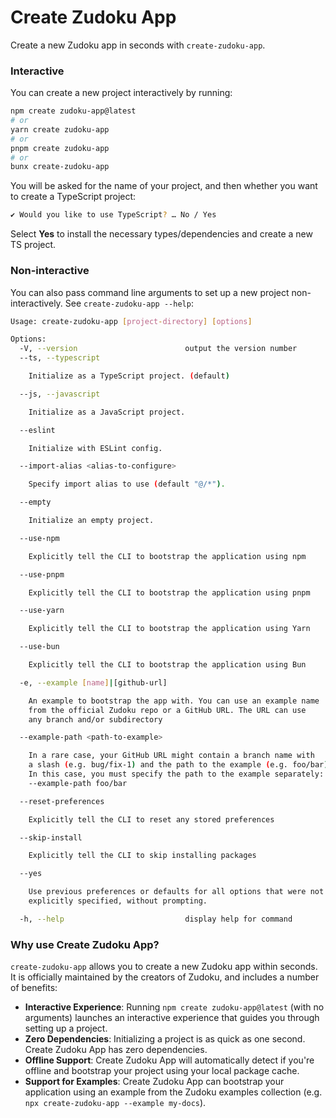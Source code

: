 # Create Zudoku App

Create a new Zudoku app in seconds with `create-zudoku-app`.

### Interactive

You can create a new project interactively by running:

```bash
npm create zudoku-app@latest
# or
yarn create zudoku-app
# or
pnpm create zudoku-app
# or
bunx create-zudoku-app
```

You will be asked for the name of your project, and then whether you want to
create a TypeScript project:

```bash
✔ Would you like to use TypeScript? … No / Yes
```

Select **Yes** to install the necessary types/dependencies and create a new TS project.

### Non-interactive

You can also pass command line arguments to set up a new project
non-interactively. See `create-zudoku-app --help`:

```bash
Usage: create-zudoku-app [project-directory] [options]

Options:
  -V, --version                        output the version number
  --ts, --typescript

    Initialize as a TypeScript project. (default)

  --js, --javascript

    Initialize as a JavaScript project.

  --eslint

    Initialize with ESLint config.

  --import-alias <alias-to-configure>

    Specify import alias to use (default "@/*").

  --empty

    Initialize an empty project.

  --use-npm

    Explicitly tell the CLI to bootstrap the application using npm

  --use-pnpm

    Explicitly tell the CLI to bootstrap the application using pnpm

  --use-yarn

    Explicitly tell the CLI to bootstrap the application using Yarn

  --use-bun

    Explicitly tell the CLI to bootstrap the application using Bun

  -e, --example [name]|[github-url]

    An example to bootstrap the app with. You can use an example name
    from the official Zudoku repo or a GitHub URL. The URL can use
    any branch and/or subdirectory

  --example-path <path-to-example>

    In a rare case, your GitHub URL might contain a branch name with
    a slash (e.g. bug/fix-1) and the path to the example (e.g. foo/bar).
    In this case, you must specify the path to the example separately:
    --example-path foo/bar

  --reset-preferences

    Explicitly tell the CLI to reset any stored preferences

  --skip-install

    Explicitly tell the CLI to skip installing packages

  --yes

    Use previous preferences or defaults for all options that were not
    explicitly specified, without prompting.

  -h, --help                           display help for command
```

### Why use Create Zudoku App?

`create-zudoku-app` allows you to create a new Zudoku app within seconds. It is officially maintained by the creators of Zudoku, and includes a number of benefits:

- **Interactive Experience**: Running `npm create zudoku-app@latest` (with no arguments) launches an interactive experience that guides you through setting up a project.
- **Zero Dependencies**: Initializing a project is as quick as one second. Create Zudoku App has zero dependencies.
- **Offline Support**: Create Zudoku App will automatically detect if you're offline and bootstrap your project using your local package cache.
- **Support for Examples**: Create Zudoku App can bootstrap your application using an example from the Zudoku examples collection (e.g. `npx create-zudoku-app --example my-docs`).
